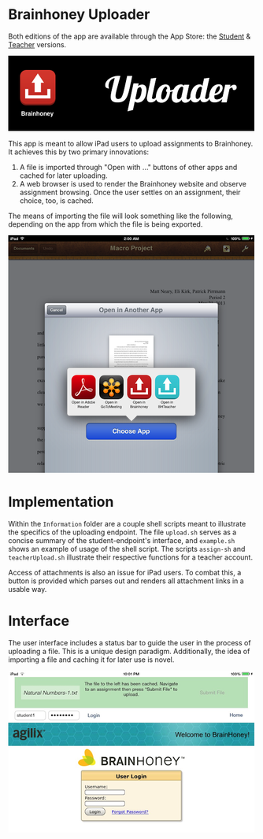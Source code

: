 # Brainhoney Uploader

Both editions of the app are available through the App Store: the 
[Student](https://itunes.apple.com/us/app/bhstudent/id763152364?ls=1&mt=8) &
[Teacher](https://itunes.apple.com/us/app/bhteacher/id763140069?ls=1&mt=8) versions.

![Homescreen](Information/homescreen.png)

This app is meant to allow iPad users to upload assignments to Brainhoney. It
achieves this by two primary innovations:

1. A file is imported through "Open with ..." buttons of other apps and cached
   for later uploading.
2. A web browser is used to render the Brainhoney website and observe assignment
   browsing. Once the user settles on an assignment, their choice, too, is cached.

The means of importing the file will look something like the following, depending
on the app from which the file is being exported.

![Export](Information/export.png)

# Implementation
Within the `Information` folder are a couple shell scripts meant to illustrate
the specifics of the uploading endpoint. The file `upload.sh` serves as a concise
summary of the student-endpoint's interface, and `example.sh` shows an example of usage
of the shell script. The scripts `assign-sh` and `teacherUpload.sh` illustrate
their respective functions for a teacher account.

Access of attachments is also an issue for iPad users. To combat this, a button
is provided which parses out and renders all attachment links in a usable way.

# Interface
The user interface includes a status bar to guide the user in the process of
uploading a file. This is a unique design paradigm. Additionally, the idea of
importing a file and caching it for later use is novel.

![Brainhoney](Information/screen.png)

